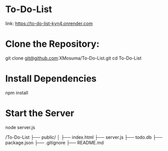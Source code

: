 # To-Do-List
link: https://to-do-list-kyn4.onrender.com
# Clone the Repository:
git clone git@github.com:XMosuma/To-Do-List.git
cd To-Do-List

# Install Dependencies
npm install

# Start the Server
node server.js 

/To-Do-List
├── public/
│   ├── index.html
├── server.js
├── todo.db
├── package.json
├── .gitignore
├── README.md
